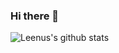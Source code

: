 ### Hi there 👋
![Leenus's github stats](https://github-readme-stats.vercel.app/api?username=leenusdarnal&show_icons=true&theme=radical)

<!--
**leenusdarnal/leenusdarnal** is a ✨ _special_ ✨ repository because its `README.md` (this file) appears on your GitHub profile.

Here are some ideas to get you started:

- 🔭 I’m currently working on ...
- 🌱 I’m currently learning ...
- 👯 I’m looking to collaborate on ...
- 🤔 I’m looking for help with ...
- 💬 Ask me about ...
- 📫 How to reach me: ...
- 😄 Pronouns: ...
- ⚡ Fun fact: ...
-->
